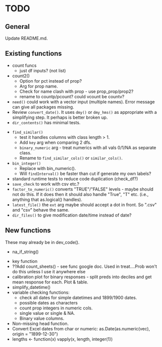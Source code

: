 # TODO

## General

Update README.md.

## Existing functions

+ count funcs 
    - just df inputs? (not list)
+ count2() 
    - Option for pct instead of prop?
    - Arg for prop name.
    - Check for name clash with prop - use prop_prop/prop2?
    - rename to countp/pcount? could vcount be countv?
+ `need()` could work with a vector input (multiple names). Error message can give all packages missing.
+ Review `convert_date()`. It uses `dmy()` or `dmy_hms()` as appropriate with a simplifying step. It perhaps is better broken up.
+ `dir_contents()` has minimal tests.
* `find_similar()` 
    - test it handles columns with class length > 1.
    - Add `key` arg when comparing 2 dfs.
    - `binary_numeric` arg - treat numerics with all vals 0/1/NA as separate class.
    - Rename to `find_similar_cols()` or `similar_cols()`.
* `bin_integer()` 
    - Replace with bin_numeric().
    - Will `findInterval()` be faster than cut if generate my own labels?
* standard runtime tests to reduce code duplication (check_df?)
* `save_check` to work with csv etc.? 
* `factor_to_numeric()` converts "TRUE"/"FALSE" levels - maybe should not do this. If it does then it should also handle "True", "T" etc. (i.e., anything that as.logical() handles).
* `latest_file()` the `ext` arg maybe should accept a dot in front. So ".csv" and "csv" behave the same.
* `dir_files()` to give modification date/time instead of date?


## New functions

These may already be in dev_code().

* na_if_string()
+ key function
+ ??Add count_sheets() - see func google doc. Used in treat....Prob won't do this unless I use it anywhere else
+ calibration plot for binary responses - split preds into deciles and get mean response for each. Plot & table.
+ simplify_datetime()
+ variable checking functions:
    + check all dates for simple datetimes and 1899/1900 dates.
    + possible dates as characters
    + count prop integers in numeric cols.
    + single value or single & NA.
    + Binary value columns.
+ Non-missing head function.
+ Convert Excel dates from char or numeric: as.Date(as.numeric(vec), origin = "1899-12-30")
+ lengths <- function(x) vapply(x, length, integer(1))
